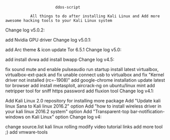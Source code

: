                           ddos-script

               All things to do after installing Kali Linux and Add more awesome hacking tools to your Kali Linux system

Change log v5.0.2:

add Nvidia GPU driver
Change log v5.0.1:

add Arc theme & icon
update Tor 6.5.1
Change log v5.0:

add install dvwa
add install bwapp
Change log v4.5:

fix sound mute and enable pulseaudio run startup
install latest virtualbox, virtualbox-ext-pack and fix unable connect usb to virtualbox and fix "Kernel driver not installed (rc=-1908)"
add google-chrome installation
update latest tor browser
add install metasploit, aircrack-ng on ubuntu/linux mint
add netripper tool for sniff https password
add fluxion tool
Change log v4.1:

Add Kali Linux 2.0 repository for installing more package
Add "Update kali linux Sana to Kali linux 2016.2" option
Add "how to install wireless driver in your kali linux 2016.2 system" option
Add "Transparent-top bar-notification-windows on Kali Linux" option
Change log v4:

change source.list kali linux rolling
modify video tutorial links
add more tool ;)
add vmware-tools
